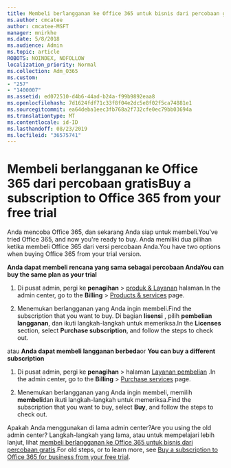 ```yaml
---
title: Membeli berlangganan ke Office 365 untuk bisnis dari percobaan gratis
ms.author: cmcatee
author: cmcatee-MSFT
manager: mnirkhe
ms.date: 5/8/2018
ms.audience: Admin
ms.topic: article
ROBOTS: NOINDEX, NOFOLLOW
localization_priority: Normal
ms.collection: Adm_O365
ms.custom:
- "257"
- "1400007"
ms.assetid: ed072510-d4b6-44ad-b24a-f99b9892eaa8
ms.openlocfilehash: 7d1624fdf71c33f8f04e2dc5e8f02f5ca74881e1
ms.sourcegitcommit: ea64deba1eec3fb768a2f732cfe0ec79bb03694a
ms.translationtype: MT
ms.contentlocale: id-ID
ms.lasthandoff: 08/23/2019
ms.locfileid: "36575741"
---
```

# <a name="buy-a-subscription-to-office-365-from-your-free-trial"></a><span data-ttu-id="c6f97-102">Membeli berlangganan ke Office 365 dari percobaan gratis</span><span class="sxs-lookup"><span data-stu-id="c6f97-102">Buy a subscription to Office 365 from your free trial</span></span>

<span data-ttu-id="c6f97-103">Anda mencoba Office 365, dan sekarang Anda siap untuk membeli.</span><span class="sxs-lookup"><span data-stu-id="c6f97-103">You've tried Office 365, and now you're ready to buy.</span></span> <span data-ttu-id="c6f97-104">Anda memiliki dua pilihan ketika membeli Office 365 dari versi percobaan Anda.</span><span class="sxs-lookup"><span data-stu-id="c6f97-104">You have two options when buying Office 365 from your trial version.</span></span>
  
 <span data-ttu-id="c6f97-105">**Anda dapat membeli rencana yang sama sebagai percobaan Anda**</span><span class="sxs-lookup"><span data-stu-id="c6f97-105">**You can buy the same plan as your trial**</span></span>
  
1. <span data-ttu-id="c6f97-106">Di pusat admin, pergi ke **penagihan** \> [produk & Layanan](https://go.microsoft.com/fwlink/p/?linkid=842054) halaman.</span><span class="sxs-lookup"><span data-stu-id="c6f97-106">In the admin center, go to the **Billing** \> [Products & services](https://go.microsoft.com/fwlink/p/?linkid=842054) page.</span></span>

2. <span data-ttu-id="c6f97-107">Menemukan berlangganan yang Anda ingin membeli.</span><span class="sxs-lookup"><span data-stu-id="c6f97-107">Find the subscription that you want to buy.</span></span> <span data-ttu-id="c6f97-108">Di bagian **lisensi** , pilih **pembelian langganan**, dan ikuti langkah-langkah untuk memeriksa.</span><span class="sxs-lookup"><span data-stu-id="c6f97-108">In the **Licenses** section, select **Purchase subscription**, and follow the steps to check out.</span></span>

<span data-ttu-id="c6f97-109">atau **Anda dapat membeli langganan berbeda**</span><span class="sxs-lookup"><span data-stu-id="c6f97-109">or **You can buy a different subscription**</span></span>
  
1. <span data-ttu-id="c6f97-110">Di pusat admin, pergi ke **penagihan** \> halaman [Layanan pembelian](https://go.microsoft.com/fwlink/p/?linkid=868433) .</span><span class="sxs-lookup"><span data-stu-id="c6f97-110">In the admin center, go to the **Billing** \> [Purchase services](https://go.microsoft.com/fwlink/p/?linkid=868433) page.</span></span>

3. <span data-ttu-id="c6f97-111">Menemukan berlangganan yang Anda ingin membeli, memilih **membeli**dan ikuti langkah-langkah untuk memeriksa.</span><span class="sxs-lookup"><span data-stu-id="c6f97-111">Find the subscription that you want to buy, select **Buy**, and follow the steps to check out.</span></span>

<span data-ttu-id="c6f97-112">Apakah Anda menggunakan di lama admin center?</span><span class="sxs-lookup"><span data-stu-id="c6f97-112">Are you using the old admin center?</span></span> <span data-ttu-id="c6f97-113">Langkah-langkah yang lama, atau untuk mempelajari lebih lanjut, lihat [membeli berlangganan ke Office 365 untuk bisnis dari percobaan gratis](https://docs.microsoft.com/office365/admin/subscriptions-and-billing/buy-a-subscription-from-your-free-trial).</span><span class="sxs-lookup"><span data-stu-id="c6f97-113">For old steps, or to learn more, see [Buy a subscription to Office 365 for business from your free trial](https://docs.microsoft.com/office365/admin/subscriptions-and-billing/buy-a-subscription-from-your-free-trial).</span></span>